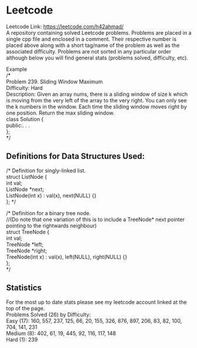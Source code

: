 # Leetcode
Leetcode Link: https://leetcode.com/h42ahmad/  
A repository containing solved Leetcode problems. Problems are placed in a single cpp file and enclosed in a comment. Their respective number is placed above along with a short tag/name of the problem as well as the associated difficulty. Problems are not sorted in any particular order although below you will find general stats (problems solved, difficulty, etc).

Example   
/*  
Problem 239. Sliding Window Maximum  
Difficulty: Hard  
Description: Given an array nums, there is a sliding window of size k which is moving from the very left of the array to the very right. 
You can only see the k numbers in the window. Each time the sliding window moves right by one position. Return the max sliding window.  
class Solution {  
public:. . .  
};  
*/  

## Definitions for Data Structures Used:
 /*
 Definition for singly-linked list.  
 struct ListNode {  
 int val;  
 ListNode *next;  
 ListNode(int x) : val(x), next(NULL) {}  
 };
 */

/*
Definition for a binary tree node.  
//(Do note that one variation of this is to include a TreeNode* next pointer pointing to the rightwards neighbour)  
struct TreeNode {  
int val;  
TreeNode *left;  
TreeNode *right;  
TreeNode(int x) : val(x), left(NULL), right(NULL) {}  
};  
 */  
 
## Statistics  
For the most up to date stats please see my leetcode account linked at the top of the page.  
Problems Solved (26) by Difficulty:  
Easy (17): 160, 557, 237, 125, 66, 20, 155, 326, 876, 897, 206, 83, 82, 100, 704, 141, 231    
Medium (8): 402, 61, 19, 445, 92, 116, 117, 148  
Hard (1): 239  
